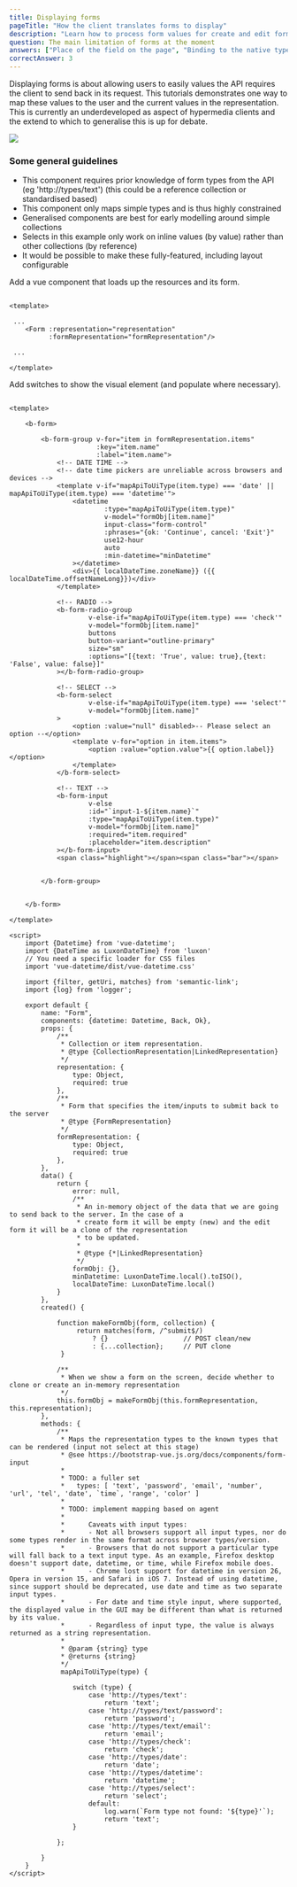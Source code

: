 ```yaml
---
title: Displaying forms
pageTitle: "How the client translates forms to display"
description: "Learn how to process form values for create and edit forms"
question: The main limitation of forms at the moment
answers: ["Place of the field on the page", "Binding to the native type of field", "Widgets are specific to the implementation", "All of the above"]
correctAnswer: 3
---
```


Displaying forms is about allowing users to easily values the API requires the client to send back in its request. This tutorials demonstrates one way to map these values to the user and the current values in the representation. This is currently an underdeveloped as aspect of hypermedia clients and the extend to which to generalise this is up for debate.

![](forms.png)

### Some general guidelines

* This component requires prior knowledge of form types from the API (eg 'http://types/text') (this could be a reference collection or standardised based)
* This component only maps simple types and is thus highly constrained
* Generalised components are best for early modelling around simple collections
* Selects in this example only work on inline values (by value) rather than other collections (by reference)
* It would be possible to make these fully-featured, including layout configurable

<Instruction>

Add a vue component that loads up the resources and its form.

```js(path="...todo-hypermedia/client/src/components/api/Resource.vue")

<template>

 ...
    <Form :representation="representation"
          :formRepresentation="formRepresentation"/>

 ...

</template>

```

</Instruction>

<Instruction>

Add switches to show the visual element (and populate where necessary).


```js(path="...todo-hypermedia/client/src/components/api/Resource.vue")

<template>

    <b-form>

        <b-form-group v-for="item in formRepresentation.items"
                      :key="item.name"
                      :label="item.name">
            <!-- DATE TIME -->
            <!-- date time pickers are unreliable across browsers and devices -->
            <template v-if="mapApiToUiType(item.type) === 'date' || mapApiToUiType(item.type) === 'datetime'">
                <datetime
                        :type="mapApiToUiType(item.type)"
                        v-model="formObj[item.name]"
                        input-class="form-control"
                        :phrases="{ok: 'Continue', cancel: 'Exit'}"
                        use12-hour
                        auto
                        :min-datetime="minDatetime"
                ></datetime>
                <div>{{ localDateTime.zoneName}} ({{ localDateTime.offsetNameLong}})</div>
            </template>

            <!-- RADIO -->
            <b-form-radio-group
                    v-else-if="mapApiToUiType(item.type) === 'check'"
                    v-model="formObj[item.name]"
                    buttons
                    button-variant="outline-primary"
                    size="sm"
                    :options="[{text: 'True', value: true},{text: 'False', value: false}]"
            ></b-form-radio-group>

            <!-- SELECT -->
            <b-form-select
                    v-else-if="mapApiToUiType(item.type) === 'select'"
                    v-model="formObj[item.name]"
            >
                <option :value="null" disabled>-- Please select an option --</option>
                <template v-for="option in item.items">
                    <option :value="option.value">{{ option.label}}</option>
                </template>
            </b-form-select>

            <!-- TEXT -->
            <b-form-input
                    v-else
                    :id="`input-1-${item.name}`"
                    :type="mapApiToUiType(item.type)"
                    v-model="formObj[item.name]"
                    :required="item.required"
                    :placeholder="item.description"
            ></b-form-input>
            <span class="highlight"></span><span class="bar"></span>


        </b-form-group>


    </b-form>

</template>

<script>
    import {Datetime} from 'vue-datetime';
    import {DateTime as LuxonDateTime} from 'luxon'
    // You need a specific loader for CSS files
    import 'vue-datetime/dist/vue-datetime.css'

    import {filter, getUri, matches} from 'semantic-link';
    import {log} from 'logger';

    export default {
        name: "Form",
        components: {datetime: Datetime, Back, Ok},
        props: {
            /**
             * Collection or item representation.
             * @type {CollectionRepresentation|LinkedRepresentation}
             */
            representation: {
                type: Object,
                required: true
            },
            /**
             * Form that specifies the item/inputs to submit back to the server
             * @type {FormRepresentation}
             */
            formRepresentation: {
                type: Object,
                required: true
            },
        },
        data() {
            return {
                error: null,
                /**
                 * An in-memory object of the data that we are going to send back to the server. In the case of a
                 * create form it will be empty (new) and the edit form it will be a clone of the representation
                 * to be updated.
                 *
                 * @type {*|LinkedRepresentation}
                 */
                formObj: {},
                minDatetime: LuxonDateTime.local().toISO(),
                localDateTime: LuxonDateTime.local()
            }
        },
        created() {

            function makeFormObj(form, collection) {
                 return matches(form, /^submit$/)
                     ? {}                   // POST clean/new
                     : {...collection};     // PUT clone
             }

            /**
             * When we show a form on the screen, decide whether to clone or create an in-memory representation
             */
            this.formObj = makeFormObj(this.formRepresentation, this.representation);
        },
        methods: {
            /**
             * Maps the representation types to the known types that can be rendered (input not select at this stage)
             * @see https://bootstrap-vue.js.org/docs/components/form-input
             *
             * TODO: a fuller set
             *   types: [ 'text', 'password', 'email', 'number', 'url', 'tel', 'date', `time`, 'range', 'color' ]
             *
             * TODO: implement mapping based on agent
             *
             *      Caveats with input types:
             *      - Not all browsers support all input types, nor do some types render in the same format across browser types/version.
             *      - Browsers that do not support a particular type will fall back to a text input type. As an example, Firefox desktop doesn't support date, datetime, or time, while Firefox mobile does.
             *      - Chrome lost support for datetime in version 26, Opera in version 15, and Safari in iOS 7. Instead of using datetime, since support should be deprecated, use date and time as two separate input types.
             *      - For date and time style input, where supported, the displayed value in the GUI may be different than what is returned by its value.
             *      - Regardless of input type, the value is always returned as a string representation.
             *
             * @param {string} type
             * @returns {string}
             */
             mapApiToUiType(type) {

                switch (type) {
                    case 'http://types/text':
                        return 'text';
                    case 'http://types/text/password':
                        return 'password';
                    case 'http://types/text/email':
                        return 'email';
                    case 'http://types/check':
                        return 'check';
                    case 'http://types/date':
                        return 'date';
                    case 'http://types/datetime':
                        return 'datetime';
                    case 'http://types/select':
                        return 'select';
                    default:
                        log.warn(`Form type not found: '${type}'`);
                        return 'text';
                }

            };

        }
    }
</script>

```

</Instruction>